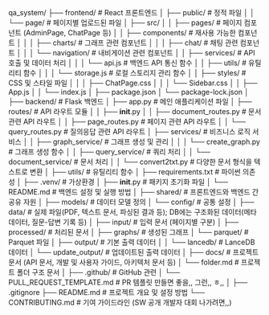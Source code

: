 qa_system/
├── frontend/                    # React 프론트엔드
│   ├── public/                  # 정적 파일
│   │   └── page/                # 페이지별 업로드된 파일
│   ├── src/
│   │   ├── pages/               # 페이지 컴포넌트 (AdminPage, ChatPage 등)
│   │   ├── components/          # 재사용 가능한 컴포넌트
│   │   │   ├── charts/          # 그래프 관련 컴포넌트
│   │   │   ├── chat/            # 채팅 관련 컴포넌트
│   │   │   └── navigation/      # 내비게이션 관련 컴포넌트
│   │   ├── services/            # API 호출 및 데이터 처리
│   │   │   └── api.js           # 백엔드 API 통신 함수
│   │   ├── utils/               # 유틸리티 함수
│   │   │   └── storage.js       # 로컬 스토리지 관리 함수
│   │   ├── styles/              # CSS 및 스타일 파일
│   │   │   ├── ChatPage.css
│   │   │   └── Sidebar.css
│   │   ├── App.js
│   │   └── index.js
│   ├── package.json
│   └── package-lock.json
│
├── backend/                     # Flask 백엔드
│   ├── app.py                   # 메인 애플리케이션 파일
│   ├── routes/                  # API 라우트 모듈
│   │   ├── __init__.py
│   │   ├── document_routes.py   # 문서 관련 API 라우트
│   │   ├── page_routes.py       # 페이지 관련 API 라우트
│   │   └── query_routes.py      # 질의응답 관련 API 라우트
│   ├── services/                # 비즈니스 로직 서비스
│   │   ├── graph_service/       # 그래프 생성 및 관리
│   │   │   └── create_graph.py  # 그래프 생성 함수
│   │   ├── query_service/       # 쿼리 처리
│   │   └── document_service/    # 문서 처리
│   │       └── convert2txt.py   # 다양한 문서 형식을 텍스트로 변환
│   ├── utils/                   # 유틸리티 함수
│   ├── requirements.txt         # 파이썬 의존성
│   ├── .venv/                   # 가상환경
│   ├── __init__.py              # 패키지 초기화 파일
│   └── README.md                # 백엔드 설정 및 실행 방법
│
├── shared/                      # 프론트엔드와 백엔드 간 공유 자원
│   ├── models/                  # 데이터 모델 정의
│   └── config/                  # 공통 설정
│
├── data/                        # 실제 파일(PDF, 텍스트 문서, 파싱된 결과 등); DB에는 구조화된 데이터(메타데이터, 질문-답변 기록 등) 
│   ├── input/                   # 입력 문서 (페이지별 구분)
│   ├── processed/               # 처리된 문서
│   ├── graphs/                  # 생성된 그래프
│   └── parquet/                 # Parquet 파일
│       ├── output/              # 기본 출력 데이터
│       │   └── lancedb/         # LanceDB 데이터
│       └── update_output/       # 업데이트된 출력 데이터
│
├── docs/                        # 프로젝트 문서 (API 문서, 개발 및 사용자 가이드, 아키텍처 문서 등)
│   └── folder.md                # 프로젝트 폴더 구조 문서
│
├── .github/                     # GitHub 관련 
│   └── PULL_REQUEST_TEMPLATE.md # PR 템플릿 만들면 좋을,, 그런,, ㅎ,,
│
├── .gitignore
├── README.md                    # 프로젝트 개요 및 설정 방법
└── CONTRIBUTING.md              # 기여 가이드라인 (SW 공개 개발자 대회 나가려면,,)